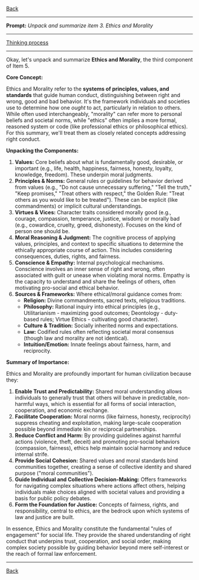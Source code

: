 [Back](../README.md)

---

**Prompt:** *Unpack and summarize item 3. Ethics and Morality*

---

[Thinking process](thoughts.md)

---

Okay, let's unpack and summarize **Ethics and Morality**, the third component of Item 5.

**Core Concept:**

Ethics and Morality refer to the **systems of principles, values, and standards** that guide human conduct, distinguishing between right and wrong, good and bad behavior. It's the framework individuals and societies use to determine how one *ought* to act, particularly in relation to others. While often used interchangeably, "morality" can refer more to personal beliefs and societal norms, while "ethics" often implies a more formal, reasoned system or code (like professional ethics or philosophical ethics). For this summary, we'll treat them as closely related concepts addressing right conduct.

**Unpacking the Components:**

1.  **Values:** Core beliefs about what is fundamentally good, desirable, or important (e.g., life, health, happiness, fairness, honesty, loyalty, knowledge, freedom). These underpin moral judgments.
2.  **Principles & Norms:** General rules or guidelines for behavior derived from values (e.g., "Do not cause unnecessary suffering," "Tell the truth," "Keep promises," "Treat others with respect," the Golden Rule: "Treat others as you would like to be treated"). These can be explicit (like commandments) or implicit cultural understandings.
3.  **Virtues & Vices:** Character traits considered morally good (e.g., courage, compassion, temperance, justice, wisdom) or morally bad (e.g., cowardice, cruelty, greed, dishonesty). Focuses on the kind of person one should be.
4.  **Moral Reasoning & Judgment:** The cognitive process of applying values, principles, and context to specific situations to determine the ethically appropriate course of action. This includes considering consequences, duties, rights, and fairness.
5.  **Conscience & Empathy:** Internal psychological mechanisms. Conscience involves an inner sense of right and wrong, often associated with guilt or unease when violating moral norms. Empathy is the capacity to understand and share the feelings of others, often motivating pro-social and ethical behavior.
6.  **Sources & Frameworks:** Where ethical/moral guidance comes from:
    *   **Religion:** Divine commandments, sacred texts, religious traditions.
    *   **Philosophy:** Rational inquiry into ethical principles (e.g., Utilitarianism - maximizing good outcomes; Deontology - duty-based rules; Virtue Ethics - cultivating good character).
    *   **Culture & Tradition:** Socially inherited norms and expectations.
    *   **Law:** Codified rules often reflecting societal moral consensus (though law and morality are not identical).
    *   **Intuition/Emotion:** Innate feelings about fairness, harm, and reciprocity.

**Summary of Importance:**

Ethics and Morality are profoundly important for human civilization because they:

1.  **Enable Trust and Predictability:** Shared moral understanding allows individuals to generally trust that others will behave in predictable, non-harmful ways, which is essential for all forms of social interaction, cooperation, and economic exchange.
2.  **Facilitate Cooperation:** Moral norms (like fairness, honesty, reciprocity) suppress cheating and exploitation, making large-scale cooperation possible beyond immediate kin or reciprocal partnerships.
3.  **Reduce Conflict and Harm:** By providing guidelines against harmful actions (violence, theft, deceit) and promoting pro-social behaviors (compassion, fairness), ethics help maintain social harmony and reduce internal strife.
4.  **Provide Social Cohesion:** Shared values and moral standards bind communities together, creating a sense of collective identity and shared purpose ("moral communities").
5.  **Guide Individual and Collective Decision-Making:** Offers frameworks for navigating complex situations where actions affect others, helping individuals make choices aligned with societal values and providing a basis for public policy debates.
6.  **Form the Foundation for Justice:** Concepts of fairness, rights, and responsibility, central to ethics, are the bedrock upon which systems of law and justice are built.

In essence, Ethics and Morality constitute the fundamental "rules of engagement" for social life. They provide the shared understanding of right conduct that underpins trust, cooperation, and social order, making complex society possible by guiding behavior beyond mere self-interest or the reach of formal law enforcement.

---

[Back](../README.md)
